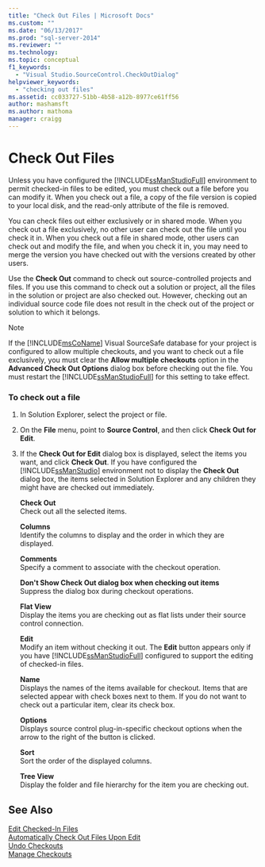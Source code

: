 ```yaml
---
title: "Check Out Files | Microsoft Docs"
ms.custom: ""
ms.date: "06/13/2017"
ms.prod: "sql-server-2014"
ms.reviewer: ""
ms.technology:
ms.topic: conceptual
f1_keywords: 
  - "Visual Studio.SourceControl.CheckOutDialog"
helpviewer_keywords: 
  - "checking out files"
ms.assetid: cc033727-51bb-4b58-a12b-8977ce61ff56
author: mashamsft
ms.author: mathoma
manager: craigg
---
```

# Check Out Files
  Unless you have configured the [!INCLUDE[ssManStudioFull](../includes/ssmanstudiofull-md.md)] environment to permit checked-in files to be edited, you must check out a file before you can modify it. When you check out a file, a copy of the file version is copied to your local disk, and the read-only attribute of the file is removed.  
  
 You can check files out either exclusively or in shared mode. When you check out a file exclusively, no other user can check out the file until you check it in. When you check out a file in shared mode, other users can check out and modify the file, and when you check it in, you may need to merge the version you have checked out with the versions created by other users.  
  
 Use the **Check Out** command to check out source-controlled projects and files. If you use this command to check out a solution or project, all the files in the solution or project are also checked out. However, checking out an individual source code file does not result in the check out of the project or solution to which it belongs.  
  
> [!NOTE]  
>  If the [!INCLUDE[msCoName](../includes/msconame-md.md)] Visual SourceSafe database for your project is configured to allow multiple checkouts, and you want to check out a file exclusively, you must clear the **Allow multiple checkouts** option in the **Advanced Check Out Options** dialog box before checking out the file. You must restart the [!INCLUDE[ssManStudioFull](../includes/ssmanstudiofull-md.md)] for this setting to take effect.  
  
### To check out a file  
  
1.  In Solution Explorer, select the project or file.  
  
2.  On the **File** menu, point to **Source Control**, and then click **Check Out for Edit**.  
  
3.  If the **Check Out for Edit** dialog box is displayed, select the items you want, and click **Check Out**. If you have configured the [!INCLUDE[ssManStudio](../includes/ssmanstudio-md.md)] environment not to display the **Check Out** dialog box, the items selected in Solution Explorer and any children they might have are checked out immediately.  
  
     **Check Out**  
     Check out all the selected items.  
  
     **Columns**  
     Identify the columns to display and the order in which they are displayed.  
  
     **Comments**  
     Specify a comment to associate with the checkout operation.  
  
     **Don't Show Check Out dialog box when checking out items**  
     Suppress the dialog box during checkout operations.  
  
     **Flat View**  
     Display the items you are checking out as flat lists under their source control connection.  
  
     **Edit**  
     Modify an item without checking it out. The **Edit** button appears only if you have [!INCLUDE[ssManStudioFull](../includes/ssmanstudiofull-md.md)] configured to support the editing of checked-in files.  
  
     **Name**  
     Displays the names of the items available for checkout. Items that are selected appear with check boxes next to them. If you do not want to check out a particular item, clear its check box.  
  
     **Options**  
     Displays source control plug-in-specific checkout options when the arrow to the right of the button is clicked.  
  
     **Sort**  
     Sort the order of the displayed columns.  
  
     **Tree View**  
     Display the folder and file hierarchy for the item you are checking out.  
  
## See Also  
 [Edit Checked-In Files](../../2014/database-engine/edit-checked-in-files.md)   
 [Automatically Check Out Files Upon Edit](../../2014/database-engine/automatically-check-out-files-upon-edit.md)   
 [Undo Checkouts](../../2014/database-engine/undo-checkouts.md)   
 [Manage Checkouts](../../2014/database-engine/manage-checkouts.md)  
  
  
